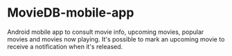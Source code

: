 # MovieDB-mobile-app
Android mobile app to consult movie info,  upcoming movies, popular movies and movies now playing. It's possible to mark an upcoming movie to receive a notification when it's released.
